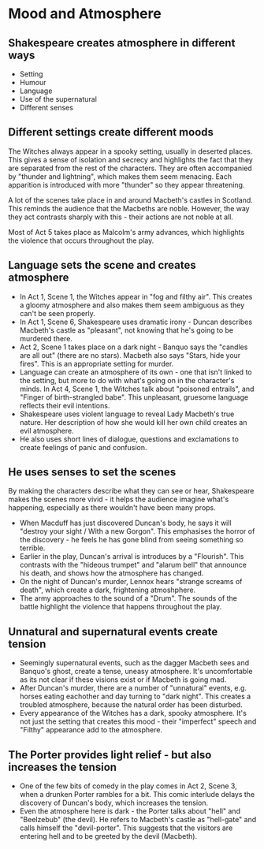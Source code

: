 # Mood and Atmosphere

## Shakespeare creates atmosphere in different ways
- Setting 
- Humour
- Language
- Use of the supernatural
- Different senses

## Different settings create different moods
The Witches always appear in a spooky setting, usually in deserted places. This gives a sense of isolation and secrecy and highlights the fact that they are separated from the rest of the characters. They are often accompanied by "thunder and lightning", which makes them seem menacing. Each apparition is introduced with more "thunder" so they appear threatening.

A lot of the scenes take place in and around Macbeth's castles in Scotland. This reminds the audience that the Macbeths are noble. However, the way they act contrasts sharply with this - their actions are not noble at all.

Most of Act 5 takes place as Malcolm's army advances, which highlights the violence that occurs throughout the play.

## Language sets the scene and creates atmosphere
- In Act 1, Scene 1, the Witches appear in "fog and filthy air". This creates a gloomy atmosphere and also makes them seem ambiguous as they can't be seen properly.
- In Act 1, Scene 6, Shakespeare uses dramatic irony - Duncan describes Macbeth's castle as "pleasant", not knowing that he's going to be murdered there.
- Act 2, Scene 1 takes place on a dark night - Banquo says the "candles are all out" (there are no stars). Macbeth also says "Stars, hide your fires". This is an appropriate setting for murder.
- Language can create an atmosphere of its own - one that isn't linked to the setting, but more to do with what's going on in the character's minds. In Act 4, Scene 1, the Witches talk about "poisoned entrails", and "Finger of birth-strangled babe". This unpleasant, gruesome language reflects their evil intentions.
- Shakespeare uses violent language to reveal Lady Macbeth's true nature. Her description of how she would kill her own child creates an evil atmosphere.
- He also uses short lines of dialogue, questions and exclamations to create feelings of panic and confusion.

## He uses senses to set the scenes
By making the characters describe what they can see or hear, Shakespeare makes the scenes more vivid - it helps the audience imagine what's happening, especially as there wouldn't have been many props.
- When Macduff has just discovered Duncan's body, he says it will "destroy your sight / With a new Gorgon". This emphasises the horror of the discovery - he feels he has gone blind from seeing something so terrible.
- Earlier in the play, Duncan's arrival is introduces by a "Flourish". This contrasts with the "hideous trumpet" and "alarum bell" that announce his death, and shows how the atmosphere has changed.
- On the night of Duncan's murder, Lennox hears "strange screams of death", which create a dark, frightening atmoshphere.
- The army approaches to the sound of a "Drum". The sounds of the battle highlight the violence that happens throughout the play.

## Unnatural and supernatural events create tension
- Seemingly supernatural events, such as the dagger Macbeth sees and Banquo's ghost, create a tense, uneasy atmosphere. It's uncomfortable as its not clear if these visions exist or if Macbeth is going mad.
- After Duncan's murder, there are a number of "unnatural" events, e.g. horses eating eachother and day turning to "dark night". This creates a troubled atmosphere, because the natural order has been disturbed.
- Every appearance of the Witches has a dark, spooky atmosphere. It's not just the setting that creates this mood - their "imperfect" speech and "Filthy" appearance add to the atmosphere.

## The Porter provides light relief - but also increases the tension
- One of the few bits of comedy in the play comes in Act 2, Scene 3, when a drunken Porter rambles for a bit. This comic interlude delays the discovery of Duncan's body, which increases the tension.
- Even the atmosphere here is dark - the Porter talks about "hell" and "Beelzebub" (the devil). He refers to Macbeth's castle as "hell-gate" and calls himself the "devil-porter". This suggests that the visitors are entering hell and to be greeted by the devil (Macbeth).
